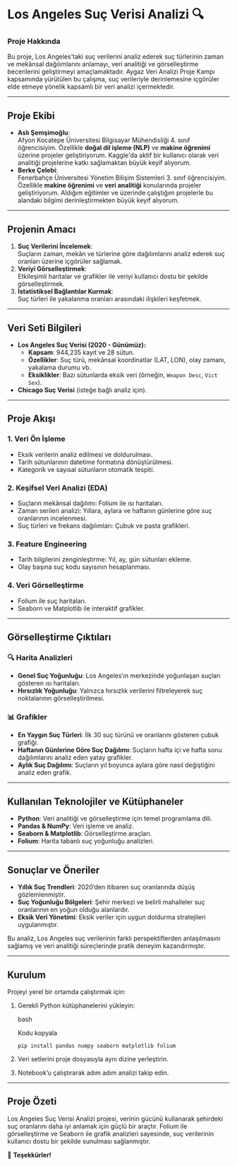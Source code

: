 # **Los Angeles Suç Verisi Analizi** 🔍

### **Proje Hakkında**

Bu proje, Los Angeles'taki suç verilerini analiz ederek suç türlerinin zaman ve mekânsal dağılımlarını anlamayı, veri analitiği ve görselleştirme becerilerini geliştirmeyi amaçlamaktadır. Aygaz Veri Analizi Proje Kampı kapsamında yürütülen bu çalışma, suç verileriyle derinlemesine içgörüler elde etmeye yönelik kapsamlı bir veri analizi içermektedir.

----------

## **Proje Ekibi**

-   **Aslı Şemşimoğlu**:  
    Afyon Kocatepe Üniversitesi Bilgisayar Mühendisliği 4. sınıf öğrencisiyim. Özellikle **doğal dil işleme (NLP)** ve **makine öğrenimi** üzerine projeler geliştiriyorum. Kaggle'da aktif bir kullanıcı olarak veri analitiği projelerine katkı sağlamaktan büyük keyif alıyorum. 
-   **Berke Çelebi**:  
    Fenerbahçe Üniversitesi Yönetim Bilişim Sistemleri 3. sınıf öğrencisiyim. Özellikle **makine öğrenimi** ve **veri analitiği** konularında projeler geliştiriyorum. Aldığım eğitimler ve üzerinde çalıştığım projelerle bu alandaki bilgimi derinleştirmekten büyük keyif alıyorum. 

----------

## **Projenin Amacı**

1.  **Suç Verilerini İncelemek**:  
    Suçların zaman, mekân ve türlerine göre dağılımlarını analiz ederek suç oranları üzerine içgörüler sağlamak.
2.  **Veriyi Görselleştirmek**:  
    Etkileşimli haritalar ve grafikler ile veriyi kullanıcı dostu bir şekilde görselleştirmek.
3.  **İstatistiksel Bağlantılar Kurmak**:  
    Suç türleri ile yakalanma oranları arasındaki ilişkileri keşfetmek.

----------

## **Veri Seti Bilgileri**

-   **Los Angeles Suç Verisi (2020 - Günümüz):**
    -   **Kapsam**: 944,235 kayıt ve 28 sütun.
    -   **Özellikler**: Suç türü, mekânsal koordinatlar (LAT, LON), olay zamanı, yakalama durumu vb.
    -   **Eksiklikler**: Bazı sütunlarda eksik veri (örneğin, `Weapon Desc`, `Vict Sex`).
-   **Chicago Suç Verisi** (isteğe bağlı analiz için).

----------

## **Proje Akışı**

### 1. **Veri Ön İşleme**

-   Eksik verilerin analiz edilmesi ve doldurulması.
-   Tarih sütunlarının datetime formatına dönüştürülmesi.
-   Kategorik ve sayısal sütunların otomatik tespiti.

### 2. **Keşifsel Veri Analizi (EDA)**

-   Suçların mekânsal dağılımı: Folium ile ısı haritaları.
-   Zaman serileri analizi: Yıllara, aylara ve haftanın günlerine göre suç oranlarının incelenmesi.
-   Suç türleri ve frekans dağılımları: Çubuk ve pasta grafikleri.

### 3. **Feature Engineering**

-   Tarih bilgilerini zenginleştirme: Yıl, ay, gün sütunları ekleme.
-   Olay başına suç kodu sayısının hesaplanması.

### 4. **Veri Görselleştirme**

-   Folium ile suç haritaları.
-   Seaborn ve Matplotlib ile interaktif grafikler.

----------

## **Görselleştirme Çıktıları**

### 🔍 **Harita Analizleri**

-   **Genel Suç Yoğunluğu**: Los Angeles’ın merkezinde yoğunlaşan suçları gösteren ısı haritaları.
-   **Hırsızlık Yoğunluğu**: Yalnızca hırsızlık verilerini filtreleyerek suç noktalarının görselleştirilmesi.

### 📊 **Grafikler**

-   **En Yaygın Suç Türleri**: İlk 30 suç türünü ve oranlarını gösteren çubuk grafiği.
-   **Haftanın Günlerine Göre Suç Dağılımı**: Suçların hafta içi ve hafta sonu dağılımlarını analiz eden yatay grafikler.
-   **Aylık Suç Dağılımı**: Suçların yıl boyunca aylara göre nasıl değiştiğini analiz eden grafik.

----------

## **Kullanılan Teknolojiler ve Kütüphaneler**

-   **Python**: Veri analitiği ve görselleştirme için temel programlama dili.
-   **Pandas & NumPy**: Veri işleme ve analiz.
-   **Seaborn & Matplotlib**: Görselleştirme araçları.
-   **Folium**: Harita tabanlı suç yoğunluğu analizleri.

----------

## **Sonuçlar ve Öneriler**

-   **Yıllık Suç Trendleri**: 2020’den itibaren suç oranlarında düşüş gözlemlenmiştir.
-   **Suç Yoğunluğu Bölgeleri**: Şehir merkezi ve belirli mahalleler suç oranlarının en yoğun olduğu alanlardır.
-   **Eksik Veri Yönetimi**: Eksik veriler için uygun doldurma stratejileri uygulanmıştır.

Bu analiz, Los Angeles suç verilerinin farklı perspektiflerden anlaşılmasını sağlamış ve veri analitiği süreçlerinde pratik deneyim kazandırmıştır.

----------

## **Kurulum**

Projeyi yerel bir ortamda çalıştırmak için:

1.  Gerekli Python kütüphanelerini yükleyin:
    
    bash
    
    Kodu kopyala
    
    `pip install pandas numpy seaborn matplotlib folium` 
    
2.  Veri setlerini proje dosyasıyla aynı dizine yerleştirin.
3.  Notebook’u çalıştırarak adım adım analizi takip edin.

----------

## **Proje Özeti**

Los Angeles Suç Verisi Analizi projesi, verinin gücünü kullanarak şehirdeki suç oranlarını daha iyi anlamak için güçlü bir araçtır. Folium ile görselleştirme ve Seaborn ile grafik analizleri sayesinde, suç verilerinin kullanıcı dostu bir şekilde sunulması sağlanmıştır.

🎉 **Teşekkürler!**
